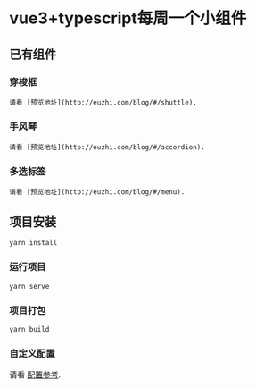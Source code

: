# vue3+typescript每周一个小组件

## 已有组件


### 穿梭框
```
请看 [预览地址](http://euzhi.com/blog/#/shuttle).
```


### 手风琴
```
请看 [预览地址](http://euzhi.com/blog/#/accordion).
```


### 多选标签
```
请看 [预览地址](http://euzhi.com/blog/#/menu).
```


## 项目安装
```
yarn install
```

### 运行项目
```
yarn serve
```

### 项目打包
```
yarn build
```

### 自定义配置
请看 [配置参考](https://cli.vuejs.org/config/).

